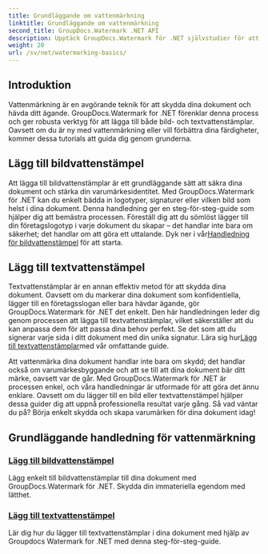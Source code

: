 ```yaml
---
title: Grundläggande om vattenmärkning
linktitle: Grundläggande om vattenmärkning
second_title: GroupDocs.Watermark .NET API
description: Upptäck GroupDocs.Watermark för .NET självstudier för att lägga till bild- och textvattenstämplar utan ansträngning. Skydda dina dokument med dessa lätta att följa guider.
weight: 20
url: /sv/net/watermarking-basics/
---
```

## Introduktion
Vattenmärkning är en avgörande teknik för att skydda dina dokument och hävda ditt ägande. GroupDocs.Watermark for .NET förenklar denna process och ger robusta verktyg för att lägga till både bild- och textvattenstämplar. Oavsett om du är ny med vattenmärkning eller vill förbättra dina färdigheter, kommer dessa tutorials att guida dig genom grunderna.

## Lägg till bildvattenstämpel

Att lägga till bildvattenstämplar är ett grundläggande sätt att säkra dina dokument och stärka din varumärkesidentitet. Med GroupDocs.Watermark för .NET kan du enkelt bädda in logotyper, signaturer eller vilken bild som helst i dina dokument. Denna handledning ger en steg-för-steg-guide som hjälper dig att bemästra processen. Föreställ dig att du sömlöst lägger till din företagslogotyp i varje dokument du skapar – det handlar inte bara om säkerhet; det handlar om att göra ett uttalande. Dyk ner i vår[Handledning för bildvattenstämpel](./add-image-watermark/) för att starta.

## Lägg till textvattenstämpel

 Textvattenstämplar är en annan effektiv metod för att skydda dina dokument. Oavsett om du markerar dina dokument som konfidentiella, lägger till en företagsslogan eller bara hävdar ägande, gör GroupDocs.Watermark för .NET det enkelt. Den här handledningen leder dig genom processen att lägga till textvattenstämplar, vilket säkerställer att du kan anpassa dem för att passa dina behov perfekt. Se det som att du signerar varje sida i ditt dokument med din unika signatur. Lära sig hur[Lägg till textvattenstämplar](./add-text-watermark/)med vår omfattande guide.

Att vattenmärka dina dokument handlar inte bara om skydd; det handlar också om varumärkesbyggande och att se till att dina dokument bär ditt märke, oavsett var de går. Med GroupDocs.Watermark för .NET är processen enkel, och våra handledningar är utformade för att göra det ännu enklare. Oavsett om du lägger till en bild eller textvattenstämpel hjälper dessa guider dig att uppnå professionella resultat varje gång. Så vad väntar du på? Börja enkelt skydda och skapa varumärken för dina dokument idag!

## Grundläggande handledning för vattenmärkning
### [Lägg till bildvattenstämpel](./add-image-watermark/)
Lägg enkelt till bildvattenstämplar till dina dokument med GroupDocs.Watermark för .NET. Skydda din immateriella egendom med lätthet.
### [Lägg till textvattenstämpel](./add-text-watermark/)
Lär dig hur du lägger till textvattenstämplar i dina dokument med hjälp av Groupdocs Watermark for .NET med denna steg-för-steg-guide.